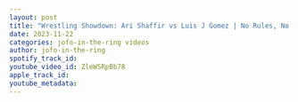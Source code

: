```yaml
---
layout: post
title: "Wrestling Showdown: Ari Shaffir vs Luis J Gomez | No Rules, No DQ, Anything Goes!"
date: 2023-11-22
categories: jofo-in-the-ring videos
author: jofo-in-the-ring
spotify_track_id: 
youtube_video_id: ZleWSRpBb78
apple_track_id: 
youtube_metadata: 
---
```

